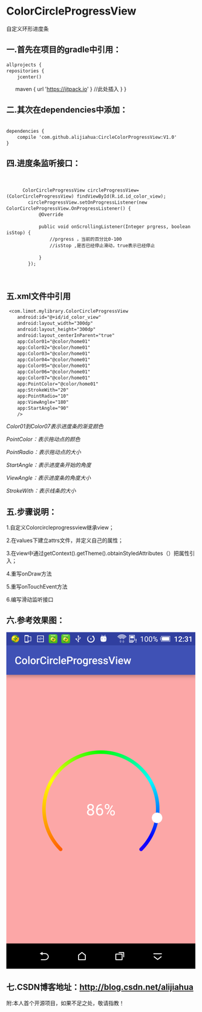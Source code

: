# ColorCircleProgressView
  自定义环形进度条
  
  

## 一.首先在项目的gradle中引用：

    allprojects {
    repositories {
        jcenter()
        maven { url 'https://jitpack.io' } //此处插入 
        }
    }



## 二.其次在dependencies中添加：
<pre><code>
dependencies {
    compile 'com.github.alijiahua:CircleColorProgressView:V1.0'
}
</code></pre>


## 四.进度条监听接口：
<pre><code>

      ColorCircleProgressView circleProgressView= (ColorCircleProgressView) findViewById(R.id.id_color_view);
        circleProgressView.setOnProgressListener(new ColorCircleProgressView.OnProgressListener() {
            @Override
            
            public void onScrollingListener(Integer prgress, boolean isStop) {
                //prgress ，当前的百分比0-100
                //isStop ,是否已经停止滑动，true表示已经停止

            }
        });


</code></pre>

## 五.xml文件中引用

     <com.limot.mylibrary.ColorCircleProgressView
        android:id="@+id/id_color_view"
        android:layout_width="300dp"
        android:layout_height="300dp"
        android:layout_centerInParent="true"
        app:Color01="@color/home01"
        app:Color02="@color/home01"
        app:Color03="@color/home01"
        app:Color04="@color/home01"
        app:Color05="@color/home01"
        app:Color06="@color/home01"
        app:Color07="@color/home01"
        app:PointColor="@color/home01"
        app:StrokeWith="20"
        app:PointRadio="10"
        app:ViewAngle="180"
        app:StartAngle="90"
        />



*Color01到Color07表示进度条的渐变颜色*

*PointColor：表示拖动点的颜色*

*PointRadio：表示拖动点的大小*

*StartAngle：表示进度条开始的角度*

*ViewAngle：表示进度条的角度大小*

*StrokeWith：表示线条的大小*

## 五.步骤说明：

1.自定义Colorcircleprogressview继承view； 

2.在values下建立attrs文件，并定义自己的属性； 

3.在view中通过getContext().getTheme().obtainStyledAttributes（）把属性引入； 

4.重写onDraw方法 

5.重写onTouchEvent方法 

6.编写滑动监听接口

## 六.参考效果图：

![](https://github.com/alijiahua/CircleColorProgressView/blob/master/savaimg/circleCorlorBg.png)


## 七.CSDN博客地址：http://blog.csdn.net/alijiahua 

附:本人首个开源项目，如果不足之处，敬请指教！
